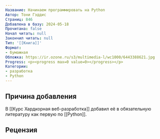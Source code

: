 ```yaml
---
Название: Начинаем программировать на Python
Автор: Тони Гэддис
Страниц: 846
Добавлена в базу: 2024-05-18
Прочитана: false
Начал читать: null
Закончил читать: null
Тип: '[[Книга]]'
Формат:
- бумажная
Обложка: https://ir.ozone.ru/s3/multimedia-l/wc1000/6443388621.jpg
Progress: <p><progress max=0 value=0></progress></p>
Категории:
- разработка
- Python
---
```

## Причина добавления

В [[Курс Хардкорная веб-разработка]] добавил её в обязательную литературу как первую по [[Python]].

## Рецензия